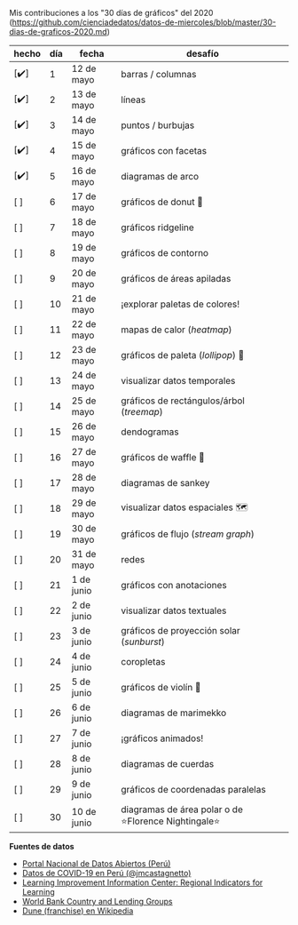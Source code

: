 Mis contribuciones a los "30 días de gráficos" del 2020 (https://github.com/cienciadedatos/datos-de-miercoles/blob/master/30-dias-de-graficos-2020.md)


| hecho | día | fecha | desafío |
|-------|-----|-------|---------|
|  [:heavy_check_mark:]  | 1 | 12 de mayo | barras / columnas
|  [:heavy_check_mark:]  | 2 | 13 de mayo | líneas
|  [:heavy_check_mark:]  | 3 | 14 de mayo | puntos / burbujas
|  [:heavy_check_mark:]  | 4 | 15 de mayo | gráficos con facetas
|  [:heavy_check_mark:]  | 5 | 16 de mayo | diagramas de arco
|  [ ]  | 6 | 17 de mayo | gráficos de donut :doughnut:
|  [ ]  | 7 | 18 de mayo | gráficos ridgeline
|  [ ]  | 8 | 19 de mayo | gráficos de contorno
|  [ ]  | 9 | 20 de mayo | gráficos de áreas apiladas
|  [ ]  | 10 | 21 de mayo | ¡explorar paletas de colores!
|  [ ]  | 11 | 22 de mayo | mapas de calor (_heatmap_)
|  [ ]  | 12 | 23 de mayo | gráficos de paleta (_lollipop_) :lollipop:
|  [ ]  | 13 | 24 de mayo | visualizar datos temporales
|  [ ]  | 14 | 25 de mayo | gráficos de rectángulos/árbol (_treemap_)
|  [ ]  | 15 | 26 de mayo | dendogramas
|  [ ]  | 16 | 27 de mayo | gráficos de waffle :waffle:
|  [ ]  | 17 | 28 de mayo | diagramas de sankey
|  [ ]  | 18 | 29 de mayo | visualizar datos espaciales :world_map:
|  [ ]  | 19 | 30 de mayo | gráficos de flujo (_stream graph_)
|  [ ]  | 20 | 31 de mayo | redes
|  [ ]  | 21 | 1 de junio | gráficos con anotaciones
|  [ ]  | 22 | 2 de junio | visualizar datos textuales
|  [ ]  | 23 | 3 de junio | gráficos de proyección solar (_sunburst_)
|  [ ]  | 24 | 4 de junio | coropletas
|  [ ]  | 25 | 5 de junio | gráficos de violín :violin:
|  [ ]  | 26 | 6 de junio | diagramas de marimekko
|  [ ]  | 27 | 7 de junio | ¡gráficos animados!
|  [ ]  | 28 | 8 de junio | diagramas de cuerdas
|  [ ]  | 29 | 9 de junio | gráficos de coordenadas paralelas
|  [ ]  | 30 | 10 de junio | diagramas de área polar o de :star:Florence Nightingale:star:

**Fuentes de datos**

- [Portal Nacional de Datos Abiertos (Perú)](https://www.datosabiertos.gob.pe/)
- [Datos de COVID-19 en Perú (@jmcastagnetto)](https://github.com/jmcastagnetto/covid-19-peru-data)
- [Learning Improvement Information Center: Regional Indicators for Learning](https://mydata.iadb.org/Education/Learning-Improvement-Information-Center-Regional-I/sqwh-9zsr)
- [World Bank Country and Lending Groups](https://datahelpdesk.worldbank.org/knowledgebase/articles/906519-world-bank-country-and-lending-groups)
- [Dune (franchise) en Wikipedia](https://en.wikipedia.org/wiki/Dune_(franchise))
